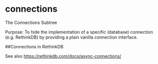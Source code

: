 # connections
The Connections Subtree

Purpose: To hide the implementation of a specific (database) connection (e.g. RethinkDB) by providing a plain vanilla connection interface.

##Connections in RethinkDB

See also https://rethinkdb.com/docs/async-connections/
